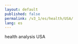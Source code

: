 ```yaml
---
layout: default
published: false
permalink: /v3_1/es/health/USA/
lang: es
---
```


health analysis USA
